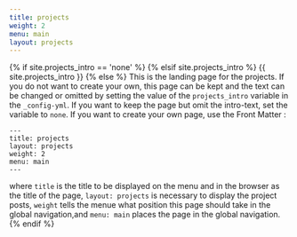 ```yaml
---
title: projects
weight: 2
menu: main
layout: projects
---
```


{% if site.projects_intro == 'none' %}
{% elsif site.projects_intro %}
  {{ site.projects_intro }}
{% else %}
This is the landing page for the projects. If you do not want to create your own, this page can be kept and the text can be changed or omitted by setting the value of the `projects_intro` variable in the `_config-yml`. If you want to keep the page but omit the intro-text, set the variable to `none`. If you want to create your own page, use the Front Matter :

``` 
---  
title: projects   
layout: projects   
weight: 2  
menu: main  
---  
```

where `title` is the title to be displayed on the menu and in the browser as the title of the page, `layout: projects` is necessary to display the project posts, `weight` tells the menue what position this page should take in the global navigation,and `menu: main` places the page in the global navigation.
{% endif %}